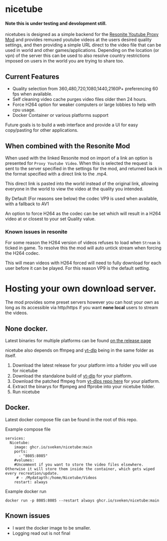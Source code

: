 # nicetube
#### Note this is under testing and devolopment still. 

nicetubes is designed as a simple backend for the [Resonite Youtube Proxy Mod](https://github.com/LeCloutPanda/VideoProxy) and provides remuxed youtube videos at the users desired quality settings, and then providing a simple URL direct to the video file that can be used in world and other games/applications. Depending on the location (or vpn) of the server this can be used to also resolve country restrictions imposed on users in the world you are trying to share too.

## Current Features
- Quality selection from 360,480,720,1080,1440,2160P+ preferencing 60 fps when available.
- Self cleaning video cache purges video files older then 24 hours.
- Force H264 option for weaker computers or large lobbies to help with cpu usage.
- Docker Container or various platforms support

Future goals is to build a web interface and provide a UI for easy copy/pasting for other applications.

## When combined with the Resonite Mod
When used with the linked Resonite mod on import of a link an option is presented for ```Proxy Youtube Video```. When this is selected the request is sent to the server specified in the settings for the mod, and returned back in the format specified with a direct link to the .mp4.

This direct link is pasted into the world instead of the original link, allowing everyone in the world to view the video at the quality you intended.

By Default (For reasons see below) the codec VP9 is used when available, with a fallback to AV1

An option to force H264 as the codec can be set which will result in a H264 video at or closest to your set Quality value. 

### Known issues in resonite
For some reason the H264 version of videos refuses to load when ```Stream``` is ticked in game. To resolve this the mod will auto untick stream when forcing the H264 codec.

This will mean videos with H264 forced will need to fully download for each user before it can be played.
 For this reason VP9 is the default setting.

# Hosting your own download  server.
The mod provides some preset servers however you can host your own as long as its accessible via http/https if you want **none local** users to stream the videos.

## None docker.
Latest binaries for multiple platforms can be found [on the release page](https://github.com/sveken/nicetube/releases/latest)

nicetube also depends on ffmpeg and [yt-dlp](https://github.com/yt-dlp/yt-dlp#installation) being in the same folder as itself.

1. Download the latest release for your platform into a folder you will use for nicetube
2. Download the standalone build of [yt-dlp](https://github.com/yt-dlp/yt-dlp#installation) for your platform.
3. Download the patched ffmpeg from [yt-dlps repo here](https://github.com/yt-dlp/FFmpeg-Builds) for your platform.
4. Extract the binarys for ffpmpeg and ffprobe into your nicetube folder.
5. Run nicetube

## Docker. 
Latest docker compose file can be found in the root of this repo. 

Example compose file 

```
services:
  Nicetube:
    image: ghcr.io/sveken/nicetube:main
    ports:
      - "8085:8085"
    #volumes:
    #Uncomment if you want to store the video files elsewhere. Otherwise it will store them inside the container, which gets wiped every recreation/update.
     # - /Mydatapth:/home/Nicetube/Videos 
    restart: always
```

Example docker run
```
docker run -p 8085:8085 --restart always ghcr.io/sveken/nicetube:main
```

## Known issues 

- I want the docker image to be smaller.
- Logging read out is not final